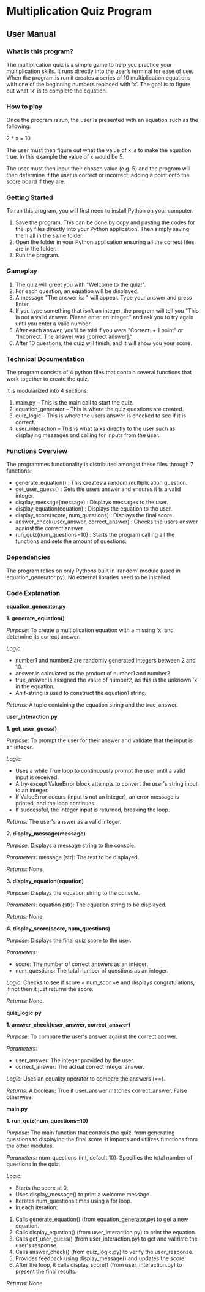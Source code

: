 # **Multiplication Quiz Program**

## User Manual

### What is this program?

The multiplication quiz is a simple game to help you practice your multiplication skills. It runs directly into the user’s terminal for ease of use. When the program is run it creates a series of 10 multiplication equations with one of the beginning numbers replaced with ‘x’. The goal is to figure out what ‘x’ is to complete the equation.

### How to play

Once the program is run, the user is presented with an equation such as the following:

2 \* x = 10

The user must then figure out what the value of x is to make the equation true. In this example the value of x would be 5.

The user must then input their chosen value (e.g. 5) and the program will then determine if the user is correct or incorrect, adding a point onto the score board if they are.

### Getting Started

To run this program, you will first need to install Python on your computer.

1. Save the program. This can be done by copy and pasting the codes for the .py files directly into your Python application. Then simply saving them all in the same folder.
2. Open the folder in your Python application ensuring all the correct files are in the folder.
3. Run the program.

### Gameplay

1. The quiz will greet you with "Welcome to the quiz!".
2. For each question, an equation will be displayed.
3. A message "The answer is: " will appear. Type your answer and press Enter.
4. If you type something that isn't an integer, the program will tell you "This is not a valid answer. Please enter an integer." and ask you to try again until you enter a valid number.
5. After each answer, you'll be told if you were "Correct. + 1 point" or "Incorrect. The answer was \[correct answer\]."
6. After 10 questions, the quiz will finish, and it will show you your score.

### Technical Documentation

The program consists of 4 python files that contain several functions that work together to create the quiz.

It is modularized into 4 sections:

1. main.py – This is the main call to start the quiz.
2. equation_generator – This is where the quiz questions are created.
3. quiz_logic – This is where the users answer is checked to see if it is correct.
4. user_interaction – This is what talks directly to the user such as displaying messages and calling for inputs from the user.

### Functions Overview

The programmes functionality is distributed amongst these files through 7 functions:

- generate_equation() : This creates a random multiplication question.
- get_user_guess() : Gets the users answer and ensures it is a valid integer.
- display_message(message) : Displays messages to the user.
- display_equation(equation) : Displays the equation to the user.
- display_score(score, num_questions) : Displays the final score.
- answer_check(user_answer, correct_answer) : Checks the users answer against the correct answer.
- run_quiz(num_questions=10) : Starts the program calling all the functions and sets the amount of questions.

### Dependencies

The program relies on only Pythons built in ‘random’ module (used in equation_generator.py). No external libraries need to be installed.

### Code Explanation

**equation_generator.py**

**1. generate_equation()**

*Purpose:* To create a multiplication equation with a missing 'x' and determine its correct answer.

*Logic:*

- number1 and number2 are randomly generated integers between 2 and 10.
- answer is calculated as the product of number1 and number2.
- true_answer is assigned the value of number2, as this is the unknown 'x' in the equation.
- An f-string is used to construct the equation1 string.

*Returns:* A tuple containing the equation string and the true_answer.

**user_interaction.py**

**1. get_user_guess()**

*Purpose:* To prompt the user for their answer and validate that the input is an integer.

*Logic:*

- Uses a while True loop to continuously prompt the user until a valid input is received.
- A try-except ValueError block attempts to convert the user's string input to an integer.
- If ValueError occurs (input is not an integer), an error message is printed, and the loop continues.
- If successful, the integer input is returned, breaking the loop.

*Returns:* The user's answer as a valid integer.


**2. display_message(message)**

*Purpose:* Displays a message string to the console.

*Parameters:* message (str): The text to be displayed.

*Returns:* None.


**3. display_equation(equation)**

*Purpose:* Displays the equation string to the console.

*Parameters:* equation (str): The equation string to be displayed.

*Returns:* None


**4. display_score(score, num_questions)**

*Purpose:* Displays the final quiz score to the user.

*Parameters:*

- score: The number of correct answers as an integer.
- num_questions: The total number of questions as an integer.

*Logic:* Checks to see if score = num_scor =e and displays congratulations, if not then it just returns the score.

*Returns:* None.

**quiz_logic.py**

**1. answer_check(user_answer, correct_answer)**

*Purpose:* To compare the user's answer against the correct answer.

*Parameters:*

- user_answer: The integer provided by the user.
- correct_answer: The actual correct integer answer.

*Logic:* Uses an equality operator to compare the answers (==).

*Returns:* A boolean; True if user_answer matches correct_answer, False otherwise.

**main.py**

**1. run_quiz(num_questions=10)**

*Purpose:* The main function that controls the quiz, from generating questions to displaying the final score. It imports and utilizes functions from the other modules.

*Parameters:* num_questions (int, default 10): Specifies the total number of questions in the quiz.

*Logic:*

- Starts the score at 0.
- Uses display_message() to print a welcome message.
- Iterates num_questions times using a for loop.
- In each iteration:

1. Calls generate_equation() (from equation_generator.py) to get a new equation.
2. Calls display_equation() (from user_interaction.py) to print the equation.
3. Calls get_user_guess() (from user_interaction.py) to get and validate the user's response.
4. Calls answer_check() (from quiz_logic.py) to verify the user_response.
5. Provides feedback using display_message() and updates the score.
6. After the loop, it calls display_score() (from user_interaction.py) to present the final results.

*Returns:* None
